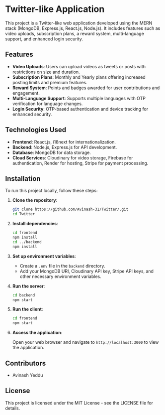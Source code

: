 # Twitter-like Application

This project is a Twitter-like web application developed using the MERN stack (MongoDB, Express.js, React.js, Node.js). It includes features such as video uploads, subscription plans, a reward system, multi-language support, and enhanced login security.

## Features

- **Video Uploads**: Users can upload videos as tweets or posts with restrictions on size and duration.
- **Subscription Plans**: Monthly and Yearly plans offering increased posting limits and premium features.
- **Reward System**: Points and badges awarded for user contributions and engagement.
- **Multi-Language Support**: Supports multiple languages with OTP verification for language changes.
- **Login Security**: OTP-based authentication and device tracking for enhanced security.

## Technologies Used

- **Frontend**: React.js, i18next for internationalization.
- **Backend**: Node.js, Express.js for API development.
- **Database**: MongoDB for data storage.
- **Cloud Services**: Cloudinary for video storage, Firebase for authentication, Render for hosting, Stripe for payment processing.

## Installation

To run this project locally, follow these steps:

1. **Clone the repository**:

   ```bash
   git clone https://github.com/Avinash-31/Twitter/.git
   cd Twitter
   ```

2. **Install dependencies**:

   ```bash
   cd frontend
   npm install
   cd ../backend
   npm install
   ```

3. **Set up environment variables**:

   - Create a `.env` file in the `backend` directory.
   - Add your MongoDB URI, Cloudinary API key, Stripe API keys, and other necessary environment variables.

4. **Run the server**:

   ```bash
   cd backend
   npm start
   ```

5. **Run the client**:

   ```bash
   cd frontend
   npm start
   ```

6. **Access the application**:

   Open your web browser and navigate to `http://localhost:3000` to view the application.

## Contributors

- Avinash Yeddu

## License

This project is licensed under the MIT License - see the LICENSE file for details.
